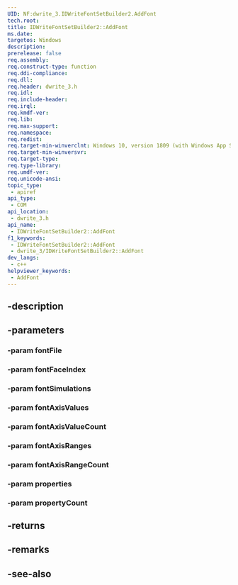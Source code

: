 ```yaml
---
UID: NF:dwrite_3.IDWriteFontSetBuilder2.AddFont
tech.root: 
title: IDWriteFontSetBuilder2::AddFont
ms.date: 
targetos: Windows
description: 
prerelease: false
req.assembly: 
req.construct-type: function
req.ddi-compliance: 
req.dll: 
req.header: dwrite_3.h
req.idl: 
req.include-header: 
req.irql: 
req.kmdf-ver: 
req.lib: 
req.max-support: 
req.namespace: 
req.redist: 
req.target-min-winverclnt: Windows 10, version 1809 (with Windows App SDK 0.5 or later)
req.target-min-winversvr: 
req.target-type: 
req.type-library: 
req.umdf-ver: 
req.unicode-ansi: 
topic_type:
 - apiref
api_type:
 - COM
api_location:
 - dwrite_3.h
api_name:
 - IDWriteFontSetBuilder2::AddFont
f1_keywords:
 - IDWriteFontSetBuilder2::AddFont
 - dwrite_3/IDWriteFontSetBuilder2::AddFont
dev_langs:
 - c++
helpviewer_keywords:
 - AddFont
---
```


## -description

## -parameters

### -param fontFile

### -param fontFaceIndex

### -param fontSimulations

### -param fontAxisValues

### -param fontAxisValueCount

### -param fontAxisRanges

### -param fontAxisRangeCount

### -param properties

### -param propertyCount

## -returns

## -remarks

## -see-also

